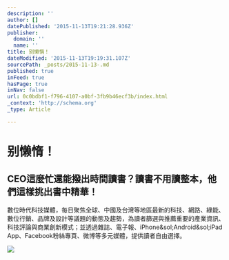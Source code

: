 ```yaml
---
description: ''
author: []
datePublished: '2015-11-13T19:21:28.936Z'
publisher:
  domain: ''
  name: ''
title: 别懒惰！
dateModified: '2015-11-13T19:19:31.107Z'
sourcePath: _posts/2015-11-13-.md
published: true
inFeed: true
hasPage: true
inNav: false
url: 0c0bdbf1-f796-4107-a0bf-3fb9b46ecf3b/index.html
_context: 'http://schema.org'
_type: Article

---
```

# 别懒惰！

<article style=""><h1>CEO這麼忙還能撥出時間讀書？讀書不用讀整本，他們這樣挑出書中精華！</h1><p>數位時代科技媒體，每日聚焦全球、中國及台灣等地區最新的科技、網路、綠能、數位行銷、品牌及設計等議題的動態及趨勢，為讀者篩選與推薦重要的產業資訊、科技評論與商業創新模式；並透過雜誌、電子報、iPhone&amp;sol;Android&amp;sol;iPad App、Facebook粉絲專頁、微博等多元媒體，提供讀者自由選擇。</p><img src="https://3.bp.blogspot.com/-w6ogANrpSII/Vguhwo1mt2I/AAAAAAABRrE/VXmNjM3IHxI/s1024/" /></article>
